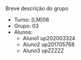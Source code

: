 Breve descrição do grupo

* Turno: [LM]08
* Grupo: 03
* Alunos:
    - Aluno1 up202003324
    - Aluno2 up201705768
    - Aluno3 upZZZZZ
